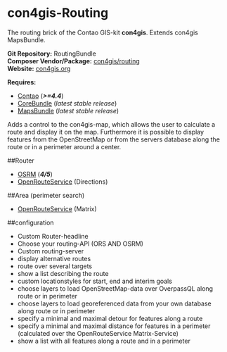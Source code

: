 con4gis-Routing
==============
The routing brick of the Contao GIS-kit **con4gis**. Extends con4gis MapsBundle.

**Git Repository:** RoutingBundle  
**Composer Vendor/Package:** [con4gis/routing](https://packagist.org/packages/con4gis/routing)  
**Website:** [con4gis.org](https://con4gis.org)

**Requires:**
- [Contao](https://github.com/contao/core) (***>=4.4***)   
- [CoreBundle](https://github.com/Kuestenschmiede/CoreBundle/releases) (*latest stable release*)
- [MapsBundle](https://github.com/Kuestenschmiede/MapsBundle/releases) (*latest stable release*)

Adds a control to the con4gis-map, which allows the user to calculate a route and display it on the map.
Furthermore it is possible to display features from the OpenStreetMap or from the servers database along the route or in a perimeter around a center.

##Router
- [OSRM](http://project-osrm.org/) (***4/5***)   
- [OpenRouteService](https://openrouteservice.org/) (Directions)

##Area (perimeter search)
- [OpenRouteService](https://openrouteservice.org/) (Matrix)

##configuration
- Custom Router-headline
- Choose your routing-API (ORS AND OSRM)
- Custom routing-server
- display alternative routes
- route over several targets
- show a list describing the route
- custom locationstyles for start, end and interim goals
- choose layers to load OpenStreetMap-data over OverpassQL along route or in perimeter
- choose layers to load georeferenced data from your own database along route or in perimeter
- specify a minimal and maximal detour for features along a route
- specify a minimal and maximal distance for features in a perimeter (calculated over the OpenRouteService Matrix-Service)
- show a list with all features along a route and in a perimeter

